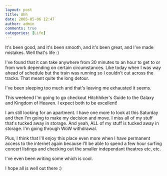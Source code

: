 ```yaml
---
layout: post
title: Ahh
date: 2005-05-06 12:47
author: admin
comments: true
categories: [Life]
---
```

It&apos;s been good, and it&apos;s been smooth, and it&apos;s been great, and I&apos;ve made mistakes.  Well that&apos;s life :)

I&apos;ve found that it can take anywhere from 30 minutes to an hour to get to or from work depending on certain circumstances.  Like today when I was way ahead of schedule but the train was running so I couldn&apos;t cut across the tracks.  That meant quite the long detour.

I&apos;ve been sleeping too much and that&apos;s leaving me exhausted it seems.

This weekend I&apos;m going to go checkout Hitchhiker&apos;s Guide to the Galaxy and Kingdom of Heaven.  I expect both to be excellent!

I am still looking for an apartment.  I have one more to look at this Saturday and then I&apos;m going to make my decision and move.  I miss all of my stuff that&apos;s tucked away in storage.  And yeah, ALL of my stuff is tucked away in storage.  I&apos;m going through WoW withdrawal.

Plus, I think that I&apos;ll enjoy this place even more when I have permanent access to the internet again because I&apos;ll be able to spend a few hour surfing concert listings and checking out the smaller independant theatres etc, etc.

I&apos;ve even been writing some which is cool.

I hope all is well out there :)

